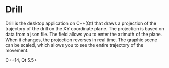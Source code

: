 # Drill
Drill is the desktop application on C++(Qt) that draws a projection of the trajectory of the drill on the XY coordinate plane.
The projection is based on data from a json file. 
The <azimuth> field allows you to enter the azimuth of the plane. When it changes, the projection reverses in real time.
The graphic scene can be scaled, which allows you to see the entire trajectory of the movement.

C++14, Qt 5.5+
